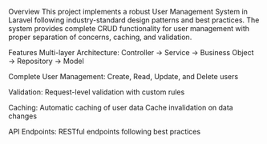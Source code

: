 Overview
    This project implements a robust User Management System in Laravel following industry-standard design patterns and best practices. The system provides complete CRUD             functionality for user management with proper separation of concerns, caching, and validation.

Features
    Multi-layer Architecture:
    Controller → Service → Business Object → Repository → Model

Complete User Management:
    Create, Read, Update, and Delete users

Validation:
    Request-level validation with custom rules

Caching:
    Automatic caching of user data
    Cache invalidation on data changes

API Endpoints:
    RESTful endpoints following best practices
